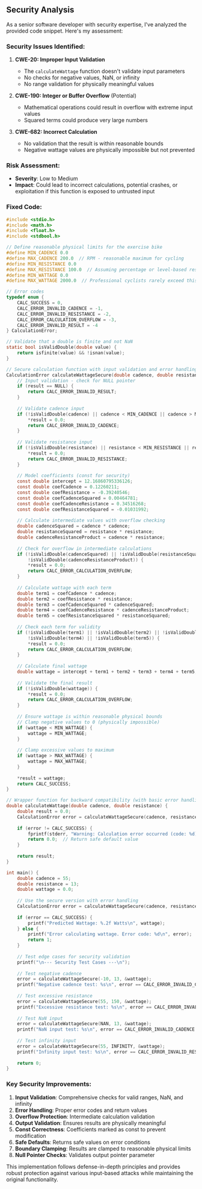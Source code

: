 ## Security Analysis

As a senior software developer with security expertise, I've analyzed the provided code snippet. Here's my assessment:

### Security Issues Identified:

1. **CWE-20: Improper Input Validation**
   - The `calculateWattage` function doesn't validate input parameters
   - No checks for negative values, NaN, or infinity
   - No range validation for physically meaningful values

2. **CWE-190: Integer or Buffer Overflow** (Potential)
   - Mathematical operations could result in overflow with extreme input values
   - Squared terms could produce very large numbers

3. **CWE-682: Incorrect Calculation**
   - No validation that the result is within reasonable bounds
   - Negative wattage values are physically impossible but not prevented

### Risk Assessment:
- **Severity**: Low to Medium
- **Impact**: Could lead to incorrect calculations, potential crashes, or exploitation if this function is exposed to untrusted input

### Fixed Code:

```c
#include <stdio.h>
#include <math.h>
#include <float.h>
#include <stdbool.h>

// Define reasonable physical limits for the exercise bike
#define MIN_CADENCE 0.0
#define MAX_CADENCE 200.0  // RPM - reasonable maximum for cycling
#define MIN_RESISTANCE 0.0
#define MAX_RESISTANCE 100.0  // Assuming percentage or level-based resistance
#define MIN_WATTAGE 0.0
#define MAX_WATTAGE 2000.0  // Professional cyclists rarely exceed this

// Error codes
typedef enum {
    CALC_SUCCESS = 0,
    CALC_ERROR_INVALID_CADENCE = -1,
    CALC_ERROR_INVALID_RESISTANCE = -2,
    CALC_ERROR_CALCULATION_OVERFLOW = -3,
    CALC_ERROR_INVALID_RESULT = -4
} CalculationError;

// Validate that a double is finite and not NaN
static bool isValidDouble(double value) {
    return isfinite(value) && !isnan(value);
}

// Secure calculation function with input validation and error handling
CalculationError calculateWattageSecure(double cadence, double resistance, double* result) {
    // Input validation - check for NULL pointer
    if (result == NULL) {
        return CALC_ERROR_INVALID_RESULT;
    }
    
    // Validate cadence input
    if (!isValidDouble(cadence) || cadence < MIN_CADENCE || cadence > MAX_CADENCE) {
        *result = 0.0;
        return CALC_ERROR_INVALID_CADENCE;
    }
    
    // Validate resistance input
    if (!isValidDouble(resistance) || resistance < MIN_RESISTANCE || resistance > MAX_RESISTANCE) {
        *result = 0.0;
        return CALC_ERROR_INVALID_RESISTANCE;
    }
    
    // Model coefficients (const for security)
    const double intercept = 12.16860795336126;
    const double coefCadence = 0.12260211;
    const double coefResistance = -0.39240546;
    const double coefCadenceSquared = 0.00464781;
    const double coefCadenceResistance = 0.34516268;
    const double coefResistanceSquared = -0.01031992;
    
    // Calculate intermediate values with overflow checking
    double cadenceSquared = cadence * cadence;
    double resistanceSquared = resistance * resistance;
    double cadenceResistanceProduct = cadence * resistance;
    
    // Check for overflow in intermediate calculations
    if (!isValidDouble(cadenceSquared) || !isValidDouble(resistanceSquared) || 
        !isValidDouble(cadenceResistanceProduct)) {
        *result = 0.0;
        return CALC_ERROR_CALCULATION_OVERFLOW;
    }
    
    // Calculate wattage with each term
    double term1 = coefCadence * cadence;
    double term2 = coefResistance * resistance;
    double term3 = coefCadenceSquared * cadenceSquared;
    double term4 = coefCadenceResistance * cadenceResistanceProduct;
    double term5 = coefResistanceSquared * resistanceSquared;
    
    // Check each term for validity
    if (!isValidDouble(term1) || !isValidDouble(term2) || !isValidDouble(term3) || 
        !isValidDouble(term4) || !isValidDouble(term5)) {
        *result = 0.0;
        return CALC_ERROR_CALCULATION_OVERFLOW;
    }
    
    // Calculate final wattage
    double wattage = intercept + term1 + term2 + term3 + term4 + term5;
    
    // Validate the final result
    if (!isValidDouble(wattage)) {
        *result = 0.0;
        return CALC_ERROR_CALCULATION_OVERFLOW;
    }
    
    // Ensure wattage is within reasonable physical bounds
    // Clamp negative values to 0 (physically impossible)
    if (wattage < MIN_WATTAGE) {
        wattage = MIN_WATTAGE;
    }
    
    // Clamp excessive values to maximum
    if (wattage > MAX_WATTAGE) {
        wattage = MAX_WATTAGE;
    }
    
    *result = wattage;
    return CALC_SUCCESS;
}

// Wrapper function for backward compatibility (with basic error handling)
double calculateWattage(double cadence, double resistance) {
    double result = 0.0;
    CalculationError error = calculateWattageSecure(cadence, resistance, &result);
    
    if (error != CALC_SUCCESS) {
        fprintf(stderr, "Warning: Calculation error occurred (code: %d)\n", error);
        return 0.0;  // Return safe default value
    }
    
    return result;
}

int main() {
    double cadence = 55;
    double resistance = 13;
    double wattage = 0.0;
    
    // Use the secure version with error handling
    CalculationError error = calculateWattageSecure(cadence, resistance, &wattage);
    
    if (error == CALC_SUCCESS) {
        printf("Predicted Wattage: %.2f Watts\n", wattage);
    } else {
        printf("Error calculating wattage. Error code: %d\n", error);
        return 1;
    }
    
    // Test edge cases for security validation
    printf("\n--- Security Test Cases ---\n");
    
    // Test negative cadence
    error = calculateWattageSecure(-10, 13, &wattage);
    printf("Negative cadence test: %s\n", error == CALC_ERROR_INVALID_CADENCE ? "PASSED" : "FAILED");
    
    // Test excessive resistance
    error = calculateWattageSecure(55, 150, &wattage);
    printf("Excessive resistance test: %s\n", error == CALC_ERROR_INVALID_RESISTANCE ? "PASSED" : "FAILED");
    
    // Test NaN input
    error = calculateWattageSecure(NAN, 13, &wattage);
    printf("NaN input test: %s\n", error == CALC_ERROR_INVALID_CADENCE ? "PASSED" : "FAILED");
    
    // Test infinity input
    error = calculateWattageSecure(55, INFINITY, &wattage);
    printf("Infinity input test: %s\n", error == CALC_ERROR_INVALID_RESISTANCE ? "PASSED" : "FAILED");
    
    return 0;
}
```

### Key Security Improvements:

1. **Input Validation**: Comprehensive checks for valid ranges, NaN, and infinity
2. **Error Handling**: Proper error codes and return values
3. **Overflow Protection**: Intermediate calculation validation
4. **Output Validation**: Ensures results are physically meaningful
5. **Const Correctness**: Coefficients marked as const to prevent modification
6. **Safe Defaults**: Returns safe values on error conditions
7. **Boundary Clamping**: Results are clamped to reasonable physical limits
8. **Null Pointer Checks**: Validates output pointer parameter

This implementation follows defense-in-depth principles and provides robust protection against various input-based attacks while maintaining the original functionality.